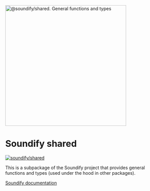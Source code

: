 <img src="https://svgshare.com/i/ro8.svg" width="380px" alt="@soundify/shared. General functions and types">

# Soundify shared

<a href="https://bundlejs.com/?q=%40soundify%2Fshared">
  <img src="https://img.shields.io/badge/dynamic/json?color=1DB954&label=%40soundify%2Fshared&query=$.size.uncompressedSize&url=https://deno.bundlejs.com/?q=%40soundify%2Fshared" alt="soundify/shared">
</a>

This is a subpackage of the Soundify project that provides general functions and
types (used under the hood in other packages).

[Soundify documentation](https://github.com/MellKam/soundify#readme)
